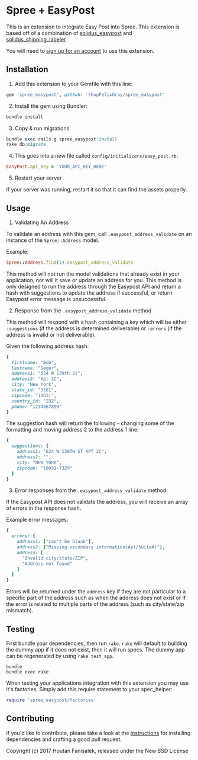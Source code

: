 # Spree + EasyPost

This is an extension to integrate Easy Post into Spree. This extension is based off of a combination of [solidus_easypost](https://github.com/solidusio-contrib/solidus_easypost) and [solidus_shipping_labeler](https://github.com/solidusio-contrib/solidus_shipping_labeler)

You will need to [sign up for an account](https://www.easypost.com/) to use this extension.

## Installation

1. Add this extension to your Gemfile with this line:
  ```ruby
  gem 'spree_easypost', github: 'ShopFelixGray/spree_easypost'
  ```

2. Install the gem using Bundler:
  ```ruby
  bundle install
  ```

3. Copy & run migrations
  ```ruby
  bundle exec rails g spree_easypost:install
  rake db:migrate
  ```

4. This goes into a new file called `config/initializers/easy_post.rb`:
  ```ruby
  EasyPost.api_key = 'YOUR_API_KEY_HERE'
  ```

5. Restart your server

  If your server was running, restart it so that it can find the assets properly.

## Usage

1. Validating An Address

  To validate an address with this gem, call `.easypost_address_validate` on an instance of the `Spree::Address` model.

  Example:
  ``` Ruby
  Spree::Address.find(1).easypost_address_validate
  ```

  This method will not run the model validations that already exist in your application, nor will it save or update an address for you. This method is only designed to run the address through the Easypost API and return a hash with suggestions to update the address if successful, or return Easypost error message is unsuccessful.

2. Response from the `.easypost_address_validate` method

  This method will respond with a hash containing a key which will be either `:suggestions` (if the address is determined deliverable) or `:errors` (if the address is invalid or not deliverable).

  Given the following address hash:

  ``` Ruby
  {
    firstname: "Bob",
    lastname: "Seger",
    address1: "624 W 139th St",
    address2: "Apt 2C",
    city: "New York",
    state_id: "3561",
    zipcode: "10031",
    country_id: "232",
    phone: "1234567890"
  }
  ```

  The suggestion hash will return the following - changing some of the formatting and moving address 2 to the address 1 line:

  ``` Ruby
  {
    suggestions: {
      address1: "624 W 139TH ST APT 2C",
      address2: "",
      city: "NEW YORK",
      zipcode: "10031-7329"
    }
  }
  ```

3. Error responses from the `.easypost_address_validate` method

  If the Easypost API does not validate the address, you will receive an array of errors in the response hash.

  Example error messages:

  ``` Ruby
  {
    errors: {
      address1: ["can't be blank"],
      address2: ["Missing secondary information(Apt/Suite#)"],
      address: [
        "Invalid city/state/ZIP",
        "Address not found"
      ]
    }
  }
  ```

  Errors will be returned under the `address` key if they are not particular to a specific part of the address such as when the address does not exist or if the error is related to multiple parts of the address (such as city/state/zip mismatch).

## Testing

First bundle your dependencies, then run `rake`. `rake` will default to building the dummy app if it does not exist, then it will run specs. The dummy app can be regenerated by using `rake test_app`.

```shell
bundle
bundle exec rake
```

When testing your applications integration with this extension you may use it's factories.
Simply add this require statement to your spec_helper:

```ruby
require 'spree_easypost/factories'
```


## Contributing

If you'd like to contribute, please take a look at the
[instructions](CONTRIBUTING.md) for installing dependencies and crafting a good
pull request.

Copyright (c) 2017 Houtan Fanisalek, released under the New BSD License
